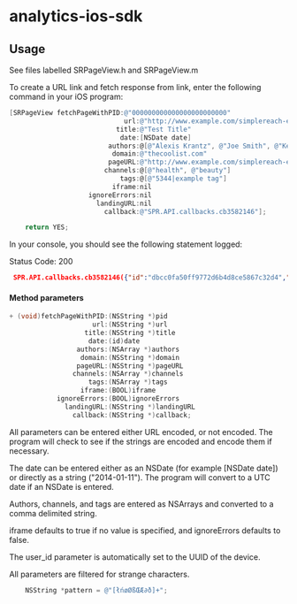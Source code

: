 analytics-ios-sdk
=================

## Usage

See files labelled SRPageView.h and SRPageView.m

To create a URL link and fetch response from link, enter the following command in your iOS program:

```objective-c
[SRPageView fetchPageWithPID:@"000000000000000000000000"
                             url:@"http://www.example.com/simplereach-examples"
                           title:@"Test Title"
                            date:[NSDate date]
                         authors:@[@"Alexis Krantz", @"Joe Smith", @"Kent Brockman"]
                          domain:@"thecoolist.com"
                         pageURL:@"http://www.example.com/simplereach-examples"
                        channels:@[@"health", @"beauty"]
                            tags:@[@"5344|example tag"]
                          iframe:nil
                    ignoreErrors:nil
                      landingURL:nil
                        callback:@"SPR.API.callbacks.cb3582146"];

    return YES;
```

In your console, you should see the following statement logged:

Status Code: 200
```json
 SPR.API.callbacks.cb3582146({"id":"dbcc0fa50ff9772d6b4d8ce5867c32d4","pid":"000000000000000000000000","sid":"029c9f81-89a0-11e4-8925-22000b2b045c","uid":"029c9f97-89a0-11e4-8925-22000b2b045c","url":"http://www.example.com/simplereachexamples","fb":false,"tw":false,"rd":false,"pi":false,"li":false,"de":false});
```

#### Method parameters

```objective-c
+ (void)fetchPageWithPID:(NSString *)pid
                     url:(NSString *)url
                   title:(NSString *)title
                    date:(id)date
                 authors:(NSArray *)authors
                  domain:(NSString *)domain
                 pageURL:(NSString *)pageURL
                channels:(NSArray *)channels
                    tags:(NSArray *)tags
                  iframe:(BOOL)iframe
            ignoreErrors:(BOOL)ignoreErrors
              landingURL:(NSString *)landingURL
                callback:(NSString *)callback;
```

All parameters can be entered either URL encoded, or not encoded. The program will check to see if the strings are encoded and encode them if necessary.

The date can be entered either as an NSDate (for example [NSDate date]) or directly as a string ("2014-01-11"). The program will convert to a UTC date if an NSDate is entered.

Authors, channels, and tags are entered as NSArrays and converted to a comma delimited string.

iframe defaults to true if no value is specified, and ignoreErrors defaults to false.

The user_id parameter is automatically set to the UUID of the device.

All parameters are filtered for strange characters.

```objective-c
    NSString *pattern = @"[łńøØßŒÆ∂ð]+";
```


